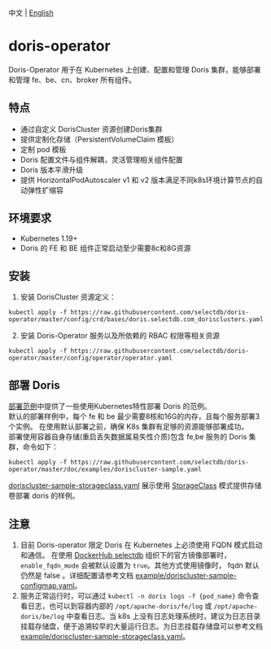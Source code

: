 中文 | [English](README.md)
# doris-operator
Doris-Operator 用于在 Kubernetes 上创建、配置和管理 Doris 集群，能够部署和管理 fe、be、cn、broker 所有组件。  
## 特点
- 通过自定义 DorisCluster 资源创建Doris集群  
- 提供定制化存储（PersistentVolumeClaim 模板）  
- 定制 pod 模板  
- Doris 配置文件与组件解耦，灵活管理相关组件配置   
- Doris 版本平滑升级  
- 提供 HorizontalPodAutoscaler v1 和 v2 版本满足不同k8s环境计算节点的自动弹性扩缩容  
## 环境要求  
- Kubernetes 1.19+  
- Doris 的 FE 和 BE 组件正常启动至少需要8c和8G资源
## 安装  
1. 安装 DorisCluster 资源定义：  
```  
kubectl apply -f https://raw.githubusercontent.com/selectdb/doris-operator/master/config/crd/bases/doris.selectdb.com_dorisclusters.yaml  
```
2. 安装 Doris-Operator 服务以及所依赖的 RBAC 权限等相关资源  
```
kubectl apply -f https://raw.githubusercontent.com/selectdb/doris-operator/master/config/operator/operator.yaml  
```
## 部署 Doris  
[部署范例](./doc/examples)中提供了一些使用Kubernetes特性部署 Doris 的范例。  
默认的部署样例中，每个 fe 和 be 最少需要8核和16G的内存，且每个服务部署3个实例。 在使用默认部署之前，确保 K8s 集群有足够的资源能够部署成功。  
部署使用容器自身存储(重启丢失数据属易失性介质)包含 fe,be 服务的 Doris 集群，命令如下：  
```  
kubectl apply -f https://raw.githubusercontent.com/selectdb/doris-operator/master/doc/examples/doriscluster-sample.yaml  
```  
[doriscluster-sample-storageclass.yaml](./doc/examples/doriscluster-sample-storageclass.yaml) 展示使用 [StorageClass](https://kubernetes.io/docs/concepts/storage/storage-classes/) 模式提供存储卷部署 doris 的样例。  
## 注意  
1. 目前 Doris-operator 限定 Doris 在 Kubernetes 上必须使用 FQDN 模式启动和通信。 在使用 [DockerHub selectdb](https://hub.docker.com/?namespace=selectdb) 组织下的官方镜像部署时，`enable_fqdn_mode` 会被默认设置为 `true`。其他方式使用镜像时， fqdn 默认仍然是 false 。详细配置请参考文档 [example/doriscluster-sample-configmap.yaml](./doc/examples/doriscluster-sample-configmap.yaml)。  
2. 服务正常运行时，可以通过 `kubectl -n doris logs -f {pod_name}` 命令查看日志，也可以到容器内部的 `/opt/apache-doris/fe/log` 或 `/opt/apache-doris/be/log` 中查看日志。当 k8s 上没有日志处理系统时，建议为日志目录挂载存储盘，便于追溯较早的大量运行日志。为日志挂载存储盘可以参考文档 [example/doriscluster-sample-storageclass.yaml](./doc/examples/doriscluster-sample-storageclass.yaml)。  
